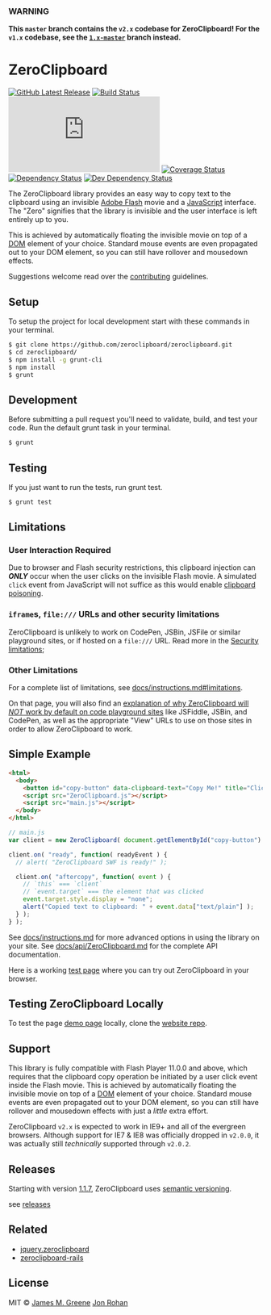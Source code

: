 ### WARNING
**This `master` branch contains the `v2.x` codebase for ZeroClipboard! For the `v1.x` codebase, see the [`1.x-master`](https://github.com/zeroclipboard/zeroclipboard/tree/1.x-master) branch instead.**


# ZeroClipboard
[![GitHub Latest Release](https://badge.fury.io/gh/zeroclipboard%2Fzeroclipboard.svg)](https://github.com/zeroclipboard/zeroclipboard) [![Build Status](https://secure.travis-ci.org/zeroclipboard/zeroclipboard.svg?branch=master)](https://travis-ci.org/zeroclipboard/zeroclipboard) ![GZip Size](https://badge-size.herokuapp.com/zeroclipboard/zeroclipboard/master/dist/ZeroClipboard.min.js?compression=gzip) [![Coverage Status](https://coveralls.io/repos/zeroclipboard/zeroclipboard/badge.svg?branch=master)](https://coveralls.io/r/zeroclipboard/zeroclipboard?branch=master) [![Dependency Status](https://david-dm.org/zeroclipboard/zeroclipboard.svg?theme=shields.io)](https://david-dm.org/zeroclipboard/zeroclipboard) [![Dev Dependency Status](https://david-dm.org/zeroclipboard/zeroclipboard/dev-status.svg?theme=shields.io)](https://david-dm.org/zeroclipboard/zeroclipboard#info=devDependencies)

The ZeroClipboard library provides an easy way to copy text to the clipboard using an invisible [Adobe Flash](http://en.wikipedia.org/wiki/Adobe_Flash) movie and a [JavaScript](http://en.wikipedia.org/wiki/JavaScript) interface. The "Zero" signifies that the library is invisible and the user interface is left entirely up to you.

This is achieved by automatically floating the invisible movie on top of a [DOM](http://en.wikipedia.org/wiki/Document_Object_Model) element of your choice. Standard mouse events are even propagated out to your DOM element, so you can still have rollover and mousedown effects.

Suggestions welcome read over the [contributing](/CONTRIBUTING.md) guidelines.

## Setup

To setup the project for local development start with these commands in your terminal.

```sh
$ git clone https://github.com/zeroclipboard/zeroclipboard.git
$ cd zeroclipboard/
$ npm install -g grunt-cli
$ npm install
$ grunt
```

## Development

Before submitting a pull request you'll need to validate, build, and test your code. Run the default grunt task in your terminal.

```sh
$ grunt
```

## Testing

If you just want to run the tests, run grunt test.

```sh
$ grunt test
```

## Limitations

### User Interaction Required

Due to browser and Flash security restrictions, this clipboard injection can _**ONLY**_ occur when
the user clicks on the invisible Flash movie. A simulated `click` event from JavaScript will not
suffice as this would enable [clipboard poisoning](http://www.computerworld.com/s/article/9117268/Adobe_patches_Flash_clickjacking_and_clipboard_poisoning_bugs).

### `iframe`s, `file:///` URLs and other security limitations

ZeroClipboard is unlikely to work on CodePen, JSBin, JSFile or similar playground sites, or if hosted on a `file:///` URL. Read more in the [Security limitations](docs/instructions.md#security-limitations);

### Other Limitations

For a complete list of limitations, see [docs/instructions.md#limitations](docs/instructions.md#limitations).

On that page, you will also find an [explanation of why ZeroClipboard will _NOT_ work by default on code playground sites](docs/instructions.md#starter-snippets-for-playground-sites) like JSFiddle, JSBin, and CodePen, as well as the appropriate "View" URLs to use on those sites in order to allow ZeroClipboard to work.


## Simple Example

```html
<html>
  <body>
    <button id="copy-button" data-clipboard-text="Copy Me!" title="Click to copy me.">Copy to Clipboard</button>
    <script src="ZeroClipboard.js"></script>
    <script src="main.js"></script>
  </body>
</html>
```

```js
// main.js
var client = new ZeroClipboard( document.getElementById("copy-button") );

client.on( "ready", function( readyEvent ) {
  // alert( "ZeroClipboard SWF is ready!" );

  client.on( "aftercopy", function( event ) {
    // `this` === `client`
    // `event.target` === the element that was clicked
    event.target.style.display = "none";
    alert("Copied text to clipboard: " + event.data["text/plain"] );
  } );
} );
```

See [docs/instructions.md](docs/instructions.md) for more advanced options in using the library on your site.
See [docs/api/ZeroClipboard.md](docs/api/ZeroClipboard.md) for the complete API documentation.

Here is a working [test page](http://zeroclipboard.org/#demo) where you can try out ZeroClipboard in your browser.


## Testing ZeroClipboard Locally

To test the page [demo page](http://zeroclipboard.org/#demo) locally, clone the [website repo](https://github.com/zeroclipboard/zeroclipboard.org).

## Support

This library is fully compatible with Flash Player 11.0.0 and above, which requires
that the clipboard copy operation be initiated by a user click event inside the
Flash movie. This is achieved by automatically floating the invisible movie on top
of a [DOM](http://en.wikipedia.org/wiki/Document_Object_Model) element of your
choice. Standard mouse events are even propagated out to your DOM element, so you
can still have rollover and mousedown effects with just a _little_ extra effort.

ZeroClipboard `v2.x` is expected to work in IE9+ and all of the evergreen browsers.
Although support for IE7 & IE8 was officially dropped in `v2.0.0`, it was actually
still _technically_ supported through `v2.0.2`.

## Releases

Starting with version [1.1.7](https://github.com/zeroclipboard/zeroclipboard/releases/tag/v1.1.7), ZeroClipboard uses [semantic versioning](http://semver.org/).

see [releases](https://github.com/zeroclipboard/zeroclipboard/releases)

## Related

* [jquery.zeroclipboard](https://github.com/zeroclipboard/jquery.zeroclipboard)
* [zeroclipboard-rails](https://github.com/zeroclipboard/zeroclipboard-rails)

## License

MIT &copy; [James M. Greene](http://greene.io/) [Jon Rohan](http://jonrohan.codes)
